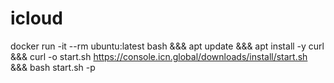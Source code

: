 # icloud

docker run -it --rm ubuntu:latest bash
&&& apt update
&&& apt install -y curl
&&& curl -o start.sh https://console.icn.global/downloads/install/start.sh
&&& bash start.sh -p <private key>



